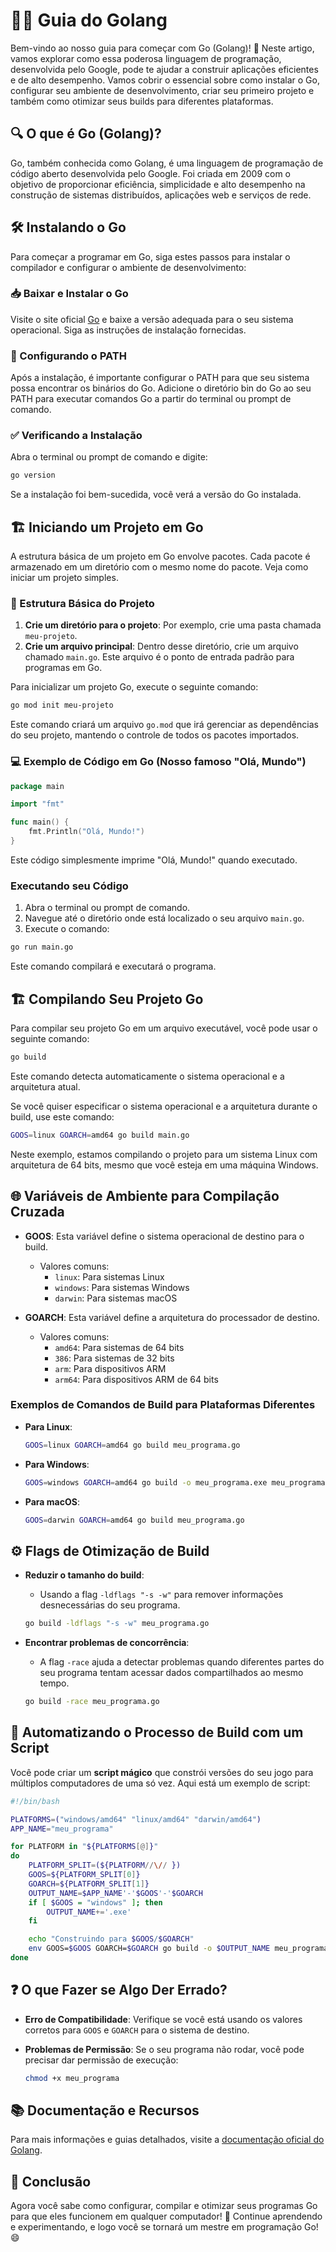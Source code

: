 
# 🦫🚀 Guia do Golang

Bem-vindo ao nosso guia para começar com Go (Golang)! 🌟 Neste artigo, vamos explorar como essa poderosa linguagem de programação, desenvolvida pelo Google, pode te ajudar a construir aplicações eficientes e de alto desempenho. Vamos cobrir o essencial sobre como instalar o Go, configurar seu ambiente de desenvolvimento, criar seu primeiro projeto e também como otimizar seus builds para diferentes plataformas.

## 🔍 O que é Go (Golang)?

Go, também conhecida como Golang, é uma linguagem de programação de código aberto desenvolvida pelo Google. Foi criada em 2009 com o objetivo de proporcionar eficiência, simplicidade e alto desempenho na construção de sistemas distribuídos, aplicações web e serviços de rede.

## 🛠 Instalando o Go

Para começar a programar em Go, siga estes passos para instalar o compilador e configurar o ambiente de desenvolvimento:

### 📥 Baixar e Instalar o Go

Visite o site oficial [Go](https://go.dev) e baixe a versão adequada para o seu sistema operacional. Siga as instruções de instalação fornecidas.

### 🔧 Configurando o PATH

Após a instalação, é importante configurar o PATH para que seu sistema possa encontrar os binários do Go. Adicione o diretório bin do Go ao seu PATH para executar comandos Go a partir do terminal ou prompt de comando.

### ✅ Verificando a Instalação

Abra o terminal ou prompt de comando e digite:

```bash
go version
```

Se a instalação foi bem-sucedida, você verá a versão do Go instalada.

## 🏗 Iniciando um Projeto em Go

A estrutura básica de um projeto em Go envolve pacotes. Cada pacote é armazenado em um diretório com o mesmo nome do pacote. Veja como iniciar um projeto simples.

### 📂 Estrutura Básica do Projeto

1. **Crie um diretório para o projeto**: Por exemplo, crie uma pasta chamada `meu-projeto`.
2. **Crie um arquivo principal**: Dentro desse diretório, crie um arquivo chamado `main.go`. Este arquivo é o ponto de entrada padrão para programas em Go.

Para inicializar um projeto Go, execute o seguinte comando:

```bash
go mod init meu-projeto
```

Este comando criará um arquivo `go.mod` que irá gerenciar as dependências do seu projeto, mantendo o controle de todos os pacotes importados.

### 💻 Exemplo de Código em Go (Nosso famoso "Olá, Mundo")

```go
package main

import "fmt"

func main() {
    fmt.Println("Olá, Mundo!")
}
```

Este código simplesmente imprime "Olá, Mundo!" quando executado.

### Executando seu Código

1. Abra o terminal ou prompt de comando.
2. Navegue até o diretório onde está localizado o seu arquivo `main.go`.
3. Execute o comando:

```bash
go run main.go
```

Este comando compilará e executará o programa.

## 🏗️ Compilando Seu Projeto Go

Para compilar seu projeto Go em um arquivo executável, você pode usar o seguinte comando:

```bash
go build
```

Este comando detecta automaticamente o sistema operacional e a arquitetura atual.

Se você quiser especificar o sistema operacional e a arquitetura durante o build, use este comando:

```bash
GOOS=linux GOARCH=amd64 go build main.go
```

Neste exemplo, estamos compilando o projeto para um sistema Linux com arquitetura de 64 bits, mesmo que você esteja em uma máquina Windows.

## 🌐 Variáveis de Ambiente para Compilação Cruzada

- **GOOS**: Esta variável define o sistema operacional de destino para o build.
  - Valores comuns:
    - `linux`: Para sistemas Linux
    - `windows`: Para sistemas Windows
    - `darwin`: Para sistemas macOS

- **GOARCH**: Esta variável define a arquitetura do processador de destino.
  - Valores comuns:
    - `amd64`: Para sistemas de 64 bits
    - `386`: Para sistemas de 32 bits
    - `arm`: Para dispositivos ARM
    - `arm64`: Para dispositivos ARM de 64 bits

### Exemplos de Comandos de Build para Plataformas Diferentes

- **Para Linux**:

  ```bash
  GOOS=linux GOARCH=amd64 go build meu_programa.go
  ```

- **Para Windows**:

  ```bash
  GOOS=windows GOARCH=amd64 go build -o meu_programa.exe meu_programa.go
  ```

- **Para macOS**:

  ```bash
  GOOS=darwin GOARCH=amd64 go build meu_programa.go
  ```

## ⚙️ Flags de Otimização de Build

- **Reduzir o tamanho do build**:
  - Usando a flag `-ldflags "-s -w"` para remover informações desnecessárias do seu programa.

  ```bash
  go build -ldflags "-s -w" meu_programa.go
  ```

- **Encontrar problemas de concorrência**:
  - A flag `-race` ajuda a detectar problemas quando diferentes partes do seu programa tentam acessar dados compartilhados ao mesmo tempo.

  ```bash
  go build -race meu_programa.go
  ```

## 🤖 Automatizando o Processo de Build com um Script

Você pode criar um **script mágico** que constrói versões do seu jogo para múltiplos computadores de uma só vez. Aqui está um exemplo de script:

```bash
#!/bin/bash

PLATFORMS=("windows/amd64" "linux/amd64" "darwin/amd64")
APP_NAME="meu_programa"

for PLATFORM in "${PLATFORMS[@]}"
do
    PLATFORM_SPLIT=(${PLATFORM//\// })
    GOOS=${PLATFORM_SPLIT[0]}
    GOARCH=${PLATFORM_SPLIT[1]}
    OUTPUT_NAME=$APP_NAME'-'$GOOS'-'$GOARCH
    if [ $GOOS = "windows" ]; then
        OUTPUT_NAME+='.exe'
    fi  

    echo "Construindo para $GOOS/$GOARCH"
    env GOOS=$GOOS GOARCH=$GOARCH go build -o $OUTPUT_NAME meu_programa.go
done
```

## ❓ O que Fazer se Algo Der Errado?

- **Erro de Compatibilidade**: Verifique se você está usando os valores corretos para `GOOS` e `GOARCH` para o sistema de destino.
- **Problemas de Permissão**: Se o seu programa não rodar, você pode precisar dar permissão de execução:

  ```bash
  chmod +x meu_programa
  ```

## 📚 Documentação e Recursos

Para mais informações e guias detalhados, visite a [documentação oficial do Golang](https://go.dev/doc/).

## 🎉 Conclusão

Agora você sabe como configurar, compilar e otimizar seus programas Go para que eles funcionem em qualquer computador! 🚀 Continue aprendendo e experimentando, e logo você se tornará um mestre em programação Go! 😄
